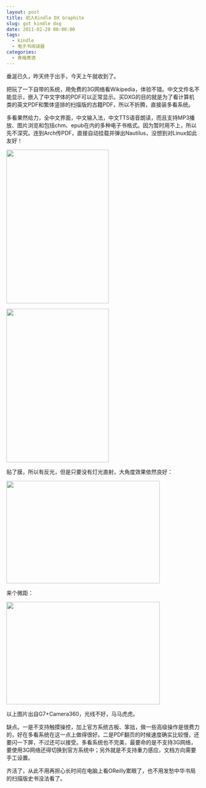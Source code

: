 ```yaml
---
layout: post
title: 初入Kindle DX Graphite
slug: got kindle dxg
date: 2011-02-20 00:00:00
tags:
  - kindle
  - 电子书阅读器
categories:
  - 青梅煮酒
---
```

垂涎已久，昨天终于出手，今天上午就收到了。

把玩了一下自带的系统，用免费的3G网络看Wikipedia，体验不错。中文文件名不能显示，嵌入了中文字体的PDF可以正常显示。买DXG的目的就是为了看计算机类的英文PDF和繁体竖排的扫描版的古籍PDF，所以不折腾，直接装多看系统。

多看果然给力，全中文界面，中文输入法，中文TTS语音朗读，而且支持MP3播放、图片浏览和包括chm、epub在内的多种电子书格式。因为暂时用不上，所以先不深究。连到Arch传PDF，直接自动挂载并弹出Nautilus，没想到对Linux如此友好！

<a href="https://picasaweb.google.com/lh/photo/QiUW7raz-GRIIAHY6ExhGg?feat=embedwebsite"><img src="https://lh3.googleusercontent.com/_ceUJ_lBTHzc/TWEYsx6aK_I/AAAAAAAABjw/zhEKpfsTGEs/s400/C360_2011-02-20%2021-22-34.jpg" height="400" width="267" /></a>

<a href="https://picasaweb.google.com/lh/photo/Gsdt90fZObxY1siONP8RBQ?feat=embedwebsite"><img src="https://lh6.googleusercontent.com/_ceUJ_lBTHzc/TWEZHhvqyuI/AAAAAAAABj0/o9e0BhrS9mo/s400/C360_2011-02-20%2021-23-15.jpg" height="400" width="267" /></a>

贴了膜，所以有反光，但是只要没有灯光直射，大角度效果依然良好：

<a href="https://picasaweb.google.com/lh/photo/eZQCdCXnRJ9bvxeEf4HXdg?feat=embedwebsite"><img src="https://lh5.googleusercontent.com/_ceUJ_lBTHzc/TWEZH4lMbPI/AAAAAAAABj4/QPTOixm9gbU/s400/C360_2011-02-20%2021-21-33.jpg" height="267" width="400" /></a>

来个微距：

<a href="https://picasaweb.google.com/lh/photo/y192tUMfE2zZfTEWmuCQVQ?feat=embedwebsite"><img src="https://lh5.googleusercontent.com/_ceUJ_lBTHzc/TWEZH6AcODI/AAAAAAAABj8/_xOmnTnj0UQ/s400/C360_2011-02-20%2021-20-50.jpg" height="267" width="400" /></a>

以上图片出自G7+Camera360，光线不好，马马虎虎。

缺点。一是不支持触摸操控，加上官方系统古板、笨拙，做一些高级操作是很费力的，好在多看系统在这一点上做得很好。二是PDF翻页的时候速度确实比较慢，还要闪一下屏，不过还可以接受。多看系统也不完美，最要命的是不支持3G网络，要使用3G网络还得切换到官方系统中；另外就是不支持重力感应，文档方向需要手工设置。

齐活了，从此不用再担心长时间在电脑上看OReilly累眼了，也不用发愁中华书局的扫描版史书没法看了。
